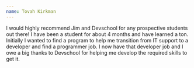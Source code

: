 ```yaml
---
name: Tovah Kirkman
---
```


I would highly recommend Jim and Devschool for any prospective students out there! I have been a student for about 4 months and have learned a ton. Initially I wanted to find a program to help me transition from IT support to a developer and find a programmer job. I now have that developer job and I owe a big thanks to Devschool for helping me develop the required skills to get it.
